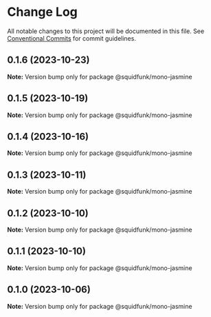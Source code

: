 # Change Log

All notable changes to this project will be documented in this file.
See [Conventional Commits](https://conventionalcommits.org) for commit guidelines.

## 0.1.6 (2023-10-23)

**Note:** Version bump only for package @squidfunk/mono-jasmine





## 0.1.5 (2023-10-19)

**Note:** Version bump only for package @squidfunk/mono-jasmine





## 0.1.4 (2023-10-16)

**Note:** Version bump only for package @squidfunk/mono-jasmine





## 0.1.3 (2023-10-11)

**Note:** Version bump only for package @squidfunk/mono-jasmine





## 0.1.2 (2023-10-10)

**Note:** Version bump only for package @squidfunk/mono-jasmine





## 0.1.1 (2023-10-10)

**Note:** Version bump only for package @squidfunk/mono-jasmine





## 0.1.0 (2023-10-06)

**Note:** Version bump only for package @squidfunk/mono-jasmine
